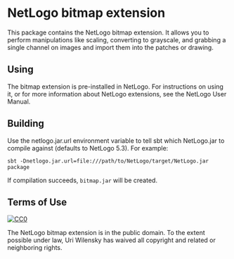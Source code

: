 # NetLogo bitmap extension

This package contains the NetLogo bitmap extension. It allows you to perform manipulations like scaling, converting to grayscale, and grabbing a single channel on images and import them into the patches or drawing.

## Using

The bitmap extension is pre-installed in NetLogo. For instructions on using it, or for more information about NetLogo extensions, see the NetLogo User Manual.

## Building

Use the netlogo.jar.url environment variable to tell sbt which NetLogo.jar to compile against (defaults to NetLogo 5.3). For example:

    sbt -Dnetlogo.jar.url=file:///path/to/NetLogo/target/NetLogo.jar package

If compilation succeeds, `bitmap.jar` will be created.

## Terms of Use

[![CC0](http://i.creativecommons.org/p/zero/1.0/88x31.png)](http://creativecommons.org/publicdomain/zero/1.0/)

The NetLogo bitmap extension is in the public domain.  To the extent possible under law, Uri Wilensky has waived all copyright and related or neighboring rights.
